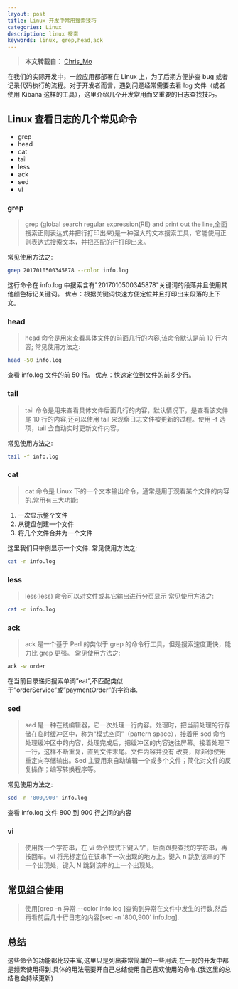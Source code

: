 ```yaml
---
layout: post
title: Linux 开发中常用搜索技巧
categories: Linux
description: linux 搜索
keywords: linux, grep,head,ack
---
```


>**本文转载自：** [Chris_Mo](https://segmentfault.com/a/1190000008548502)

在我们的实际开发中，一般应用都部署在 Linux 上，为了后期方便排查 bug 或者记录代码执行的流程。对于开发者而言，遇到问题经常需要去看 log 文件（或者使用 Kibana 这样的工具），这里介绍几个开发常用而又重要的日志查找技巧。

## Linux 查看日志的几个常见命令
- grep
- head
- cat
- tail
- less
- ack
- sed
- vi

### grep

>grep (global search regular expression(RE) and print out the line,全面搜索正则表达式并把行打印出来)是一种强大的文本搜索工具，它能使用正则表达式搜索文本，并把匹配的行打印出来。

常见使用方法之: 
```sh
grep 2017010500345878 --color info.log
```
这行命令在 info.log 中搜索含有"2017010500345878"关键词的段落并且使用其他颜色标记关键词。
优点：根据关键词快速方便定位并且打印出来段落的上下文。


### head

>head 命令是用来查看具体文件的前面几行的内容,该命令默认是前 10 行内容;
常见使用方法之: 
```sh
head -50 info.log
```
查看 info.log 文件的前 50 行。
优点：快速定位到文件的前多少行。

### tail
>tail 命令是用来查看具体文件后面几行的内容，默认情况下，是查看该文件尾 10 行的内容;还可以使用 tail 来观察日志文件被更新的过程。使用 -f 选项，tail 会自动实时更新文件内容。

常见使用方法之: 
```sh
tail -f info.log
```
### cat
>cat 命令是 Linux 下的一个文本输出命令，通常是用于观看某个文件的内容的.常用有三大功能:
1. 一次显示整个文件
2. 从键盘创建一个文件
3. 将几个文件合并为一个文件

这里我们只举例显示一个文件.
常见使用方法之: 
```sh
cat -n info.log
```

### less
>less(less) 命令可以对文件或其它输出进行分页显示
常见使用方法之: 
```sh
cat -n info.log
```

### ack
>ack 是一个基于 Perl 的类似于 grep 的命令行工具，但是搜索速度更快，能力比 grep 更强。
常见使用方法之: 
```sh
ack -w order
```

在当前目录递归搜索单词”eat”,不匹配类似于”orderService”或”paymentOrder”的字符串.

### sed
>sed 是一种在线编辑器，它一次处理一行内容。处理时，把当前处理的行存储在临时缓冲区中，称为“模式空间”（pattern space），接着用 sed 命令处理缓冲区中的内容，处理完成后，把缓冲区的内容送往屏幕。接着处理下一行，这样不断重复，直到文件末尾。文件内容并没有 改变，除非你使用重定向存储输出。Sed 主要用来自动编辑一个或多个文件；简化对文件的反复操作；编写转换程序等。

常见使用方法之: 
```sh
sed -n '800,900' info.log
```
查看 info.log 文件 800 到 900 行之间的内容

### vi
>使用找一个字符串，在 vi 命令模式下键入“/”，后面跟要查找的字符串，再按回车。vi 将光标定位在该串下一次出现的地方上。键入 n 跳到该串的下一个出现处，键入 N 跳到该串的上一个出现处。

## 常见组合使用
>使用[grep -n 异常 --color info.log ]查询到异常在文件中发生的行数,然后再看前后几十行日志的内容[sed -n '800,900' info.log].

## 总结
这些命令的功能都比较丰富,这里只是列出非常简单的一些用法,在一般的开发中都是频繁使用得到.具体的用法需要开自己总结使用自己喜欢使用的命令.(我这里的总结也会持续更新)
